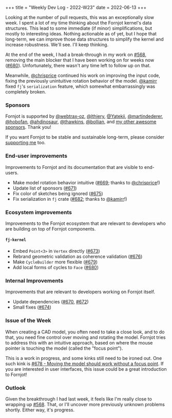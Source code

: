 +++
title = "Weekly Dev Log - 2022-W23"
date  = 2022-06-13
+++

Looking at the number of pull requests, this was an exceptionally slow week. I spent a lot of my time thinking about the Fornjot kernel's data structures. This lead to some immediate (if minor) simplifications, but mostly to interesting ideas. Nothing actionable as of yet, but I hope that long-term, we can improve those data structures to simplify the kernel and increase robustness. We'll see. I'll keep thinking.

At the end of the week, I had a break-through in my work on [#568], removing the main blocker that I have been working on for weeks now ([#680]). Unfortunately, there wasn't any time left to follow up on that.

Meanwhile, [@chrisprice] continued his work on improving the input code, fixing the previously unintuitive rotation behavior of the model. [@kamirr] fixed `fj`'s `serialization` feature, which somewhat embarrassingly was completely broken.


### Sponsors

Fornjot is supported by [@webtrax-oz](https://github.com/webtrax-oz), [@lthiery](https://github.com/lthiery), [@Yatekii](https://github.com/Yatekii), [@martindederer](https://github.com/martindederer), [@hobofan](https://github.com/hobofan), [@ahdinosaur](https://github.com/ahdinosaur), [@thawkins](https://github.com/thawkins), [@bollian](https://github.com/bollian), and [my other awesome sponsors](https://github.com/sponsors/hannobraun). Thank you!

If you want Fornjot to be stable and sustainable long-term, please consider [supporting me](https://github.com/sponsors/hannobraun) too.


### End-user improvements

Improvements to Fornjot and its documentation that are visible to end-users.

- Make model rotation behavior intuitive ([#669]; thanks to [@chrisprice]!)
- Update list of sponsors ([#671])
- Fix color of sketches being ignored ([#675])
- Fix serialization in `fj` crate ([#682]; thanks to [@kamirr]!)


### Ecosystem improvements

Improvements to the Fornjot ecosystem that are relevant to developers who are building on top of Fornjot components.

#### `fj-kernel`

- Embed `Point<3>` in `Vertex` directly ([#673])
- Rebrand geometric validation as coherence validation ([#676])
- Make `CycleBuilder` more flexible ([#679])
- Add local forms of cycles to `Face` ([#680])


### Internal Improvements

Improvements that are relevant to developers working on Fornjot itself.

- Update dependencies ([#670], [#672])
- Small fixes ([#674])


### Issue of the Week

When creating a CAD model, you often need to take a close look, and to do that, you need fine control over moving and rotating the model. Fornjot tries to address this with an intuitive approach, based on where the mouse pointer is touching the model (called the "focus point").

This is a work in progress, and some kinks still need to be ironed out. One such kink is [#678 - Moving the model should work without a focus point](https://github.com/hannobraun/Fornjot/issues/678). If you are interested in user interfaces, this issue could be a great introduction to Fornjot!


### Outlook

Given the breakthrough I had last week, it feels like I'm really close to wrapping up [#568]. That, or I'll uncover more previously unknown problems shortly. Either way, it's progress.


[#669]: https://github.com/hannobraun/Fornjot/pull/669
[#670]: https://github.com/hannobraun/Fornjot/pull/670
[#671]: https://github.com/hannobraun/Fornjot/pull/671
[#672]: https://github.com/hannobraun/Fornjot/pull/672
[#673]: https://github.com/hannobraun/Fornjot/pull/673
[#674]: https://github.com/hannobraun/Fornjot/pull/674
[#675]: https://github.com/hannobraun/Fornjot/pull/675
[#676]: https://github.com/hannobraun/Fornjot/pull/676
[#679]: https://github.com/hannobraun/Fornjot/pull/679
[#680]: https://github.com/hannobraun/Fornjot/pull/680
[#682]: https://github.com/hannobraun/Fornjot/pull/682

[#568]: https://github.com/hannobraun/Fornjot/issues/568

[@chrisprice]: https://github.com/chrisprice
[@kamirr]: https://github.com/kamirr
